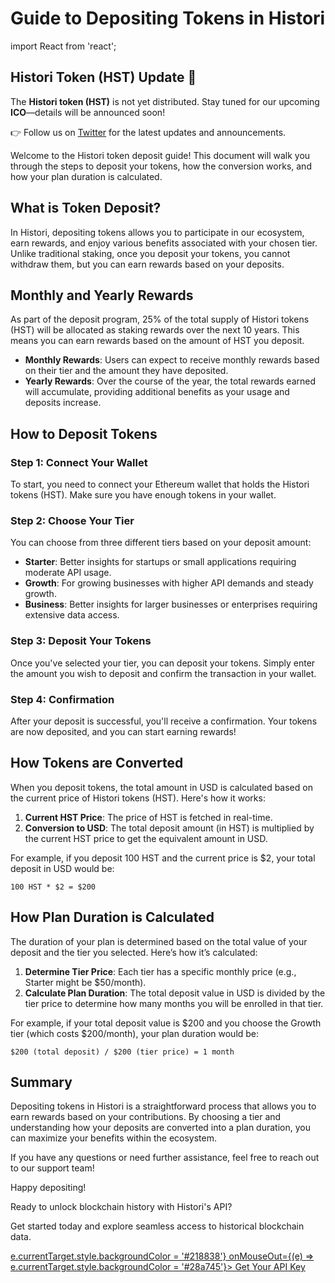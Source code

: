 # Guide to Depositing Tokens in Histori

import React from 'react';

<div style={{
  backgroundColor: '#f5f7fa', 
  border: '1px solid #dfe1e6', 
  borderRadius: '8px', 
  padding: '16px', 
  textAlign: 'center',
  margin: '16px 0',
  fontFamily: 'Arial, sans-serif'
}}>
  <h2 style={{ color: '#2c3e50', margin: '0 0 8px' }}>Histori Token (HST) Update 🚀</h2>
  <p style={{ color: '#34495e', margin: '0 0 8px' }}>
    The <strong>Histori token (HST)</strong> is not yet distributed. Stay tuned for our upcoming <strong>ICO</strong>—details will be announced soon!
  </p>
  <p style={{ margin: '0' }}>
    👉 Follow us on <a href="https://twitter.com/histori_xyz" style={{ color: '#3498db', textDecoration: 'none', fontWeight: 'bold' }}>Twitter</a> for the latest updates and announcements.
  </p>
</div>

Welcome to the Histori token deposit guide! This document will walk you through the steps to deposit your tokens, how the conversion works, and how your plan duration is calculated.

## What is Token Deposit?

In Histori, depositing tokens allows you to participate in our ecosystem, earn rewards, and enjoy various benefits associated with your chosen tier. Unlike traditional staking, once you deposit your tokens, you cannot withdraw them, but you can earn rewards based on your deposits.

## Monthly and Yearly Rewards

As part of the deposit program, 25% of the total supply of Histori tokens (HST) will be allocated as staking rewards over the next 10 years. This means you can earn rewards based on the amount of HST you deposit.

- **Monthly Rewards**: Users can expect to receive monthly rewards based on their tier and the amount they have deposited.
- **Yearly Rewards**: Over the course of the year, the total rewards earned will accumulate, providing additional benefits as your usage and deposits increase.

## How to Deposit Tokens

### Step 1: Connect Your Wallet
To start, you need to connect your Ethereum wallet that holds the Histori tokens (HST). Make sure you have enough tokens in your wallet.

### Step 2: Choose Your Tier
You can choose from three different tiers based on your deposit amount:

- **Starter**: Better insights for startups or small applications requiring moderate API usage.
- **Growth**: For growing businesses with higher API demands and steady growth.
- **Business**: Better insights for larger businesses or enterprises requiring extensive data access.

### Step 3: Deposit Your Tokens
Once you've selected your tier, you can deposit your tokens. Simply enter the amount you wish to deposit and confirm the transaction in your wallet.

### Step 4: Confirmation
After your deposit is successful, you'll receive a confirmation. Your tokens are now deposited, and you can start earning rewards!

## How Tokens are Converted

When you deposit tokens, the total amount in USD is calculated based on the current price of Histori tokens (HST). Here's how it works:

1. **Current HST Price**: The price of HST is fetched in real-time.
2. **Conversion to USD**: The total deposit amount (in HST) is multiplied by the current HST price to get the equivalent amount in USD.

For example, if you deposit 100 HST and the current price is $2, your total deposit in USD would be:
```
100 HST * $2 = $200
```

## How Plan Duration is Calculated

The duration of your plan is determined based on the total value of your deposit and the tier you selected. Here’s how it’s calculated:

1. **Determine Tier Price**: Each tier has a specific monthly price (e.g., Starter might be $50/month).
2. **Calculate Plan Duration**: The total deposit value in USD is divided by the tier price to determine how many months you will be enrolled in that tier.

For example, if your total deposit value is $200 and you choose the Growth tier (which costs $200/month), your plan duration would be:
```
$200 (total deposit) / $200 (tier price) = 1 month
```


## Summary

Depositing tokens in Histori is a straightforward process that allows you to earn rewards based on your contributions. By choosing a tier and understanding how your deposits are converted into a plan duration, you can maximize your benefits within the ecosystem.

If you have any questions or need further assistance, feel free to reach out to our support team!

Happy depositing!

<footer style={{
  backgroundColor: '#f9fafb',
  borderTop: '1px solid #e0e0e0',
  padding: '20px',
  textAlign: 'center',
  marginTop: '40px',
  fontFamily: 'Roboto, sans-serif',
}}>
  <p style={{
    margin: '0 0 8px',
    fontSize: '18px',
    fontWeight: '600',
    color: '#333',
  }}>
    Ready to unlock blockchain history with Histori's API?
  </p>
  <p style={{
    margin: '0 0 16px',
    fontSize: '14px',
    color: '#666',
  }}>
    Get started today and explore seamless access to historical blockchain data.
  </p>
  <a href="https://histori.xyz/signin" style={{
    display: 'inline-block',
    backgroundColor: '#28a745', /* Green color from Docusaurus */
    color: '#ffffff',
    textDecoration: 'none',
    padding: '12px 24px',
    borderRadius: '50px', /* Fully rounded button */
    fontWeight: '600',
    fontSize: '14px',
    transition: 'background-color 0.3s ease',
  }}
  onMouseOver={(e) => e.currentTarget.style.backgroundColor = '#218838'}
  onMouseOut={(e) => e.currentTarget.style.backgroundColor = '#28a745'}>
    Get Your API Key
  </a>
</footer>
